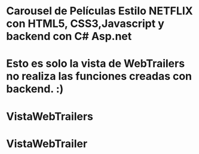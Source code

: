 # Carousel de Películas Estilo NETFLIX con HTML5, CSS3,Javascript y backend con C# Asp.net 


#  Esto es solo la vista de WebTrailers no realiza las funciones creadas con backend. :)
# VistaWebTrailers
# VistaWebTrailer
